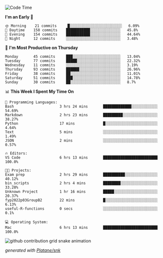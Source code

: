 <!--START_SECTION:waka-->
![Code Time](http://img.shields.io/badge/Code%20Time-195%20hrs%205%20mins-blue)

**I'm an Early 🐤** 

```text
🌞 Morning    21 commits     █░░░░░░░░░░░░░░░░░░░░░░░░   6.09% 
🌆 Daytime    158 commits    ███████████░░░░░░░░░░░░░░   45.8% 
🌃 Evening    154 commits    ███████████░░░░░░░░░░░░░░   44.64% 
🌙 Night      12 commits     ░░░░░░░░░░░░░░░░░░░░░░░░░   3.48%

```
📅 **I'm Most Productive on Thursday** 

```text
Monday       45 commits     ███░░░░░░░░░░░░░░░░░░░░░░   13.04% 
Tuesday      77 commits     █████░░░░░░░░░░░░░░░░░░░░   22.32% 
Wednesday    11 commits     ░░░░░░░░░░░░░░░░░░░░░░░░░   3.19% 
Thursday     93 commits     ██████░░░░░░░░░░░░░░░░░░░   26.96% 
Friday       38 commits     ██░░░░░░░░░░░░░░░░░░░░░░░   11.01% 
Saturday     51 commits     ███░░░░░░░░░░░░░░░░░░░░░░   14.78% 
Sunday       30 commits     ██░░░░░░░░░░░░░░░░░░░░░░░   8.7%

```


📊 **This Week I Spent My Time On** 

```text
💬 Programming Languages: 
Bash                     3 hrs 24 mins       █████████████░░░░░░░░░░░░   54.69% 
Markdown                 2 hrs 23 mins       █████████░░░░░░░░░░░░░░░░   38.27% 
Python                   17 mins             █░░░░░░░░░░░░░░░░░░░░░░░░   4.64% 
Text                     5 mins              ░░░░░░░░░░░░░░░░░░░░░░░░░   1.49% 
JSON                     2 mins              ░░░░░░░░░░░░░░░░░░░░░░░░░   0.57%

🔥 Editors: 
VS Code                  6 hrs 13 mins       █████████████████████████   100.0%

🐱‍💻 Projects: 
Exam prep                2 hrs 29 mins       ██████████░░░░░░░░░░░░░░░   40.12% 
bin_scripts              2 hrs 4 mins        ████████░░░░░░░░░░░░░░░░░   33.28% 
Unknown Project          1 hr 16 mins        █████░░░░░░░░░░░░░░░░░░░░   20.37% 
fyp2022p03GroupB2        22 mins             █░░░░░░░░░░░░░░░░░░░░░░░░   6.13% 
useful-R-functions       0 secs              ░░░░░░░░░░░░░░░░░░░░░░░░░   0.1%

💻 Operating System: 
Mac                      6 hrs 13 mins       █████████████████████████   100.0%

```


<!--END_SECTION:waka-->


<!--Snake Game-->
![github contribution grid snake animation](https://raw.githubusercontent.com/viggo-gascou/viggo-gascou/output/github-contribution-grid-snake.svg)

_generated with [Platane/snk](https://github.com/Platane/snk)_
<!--Snake Game-->

